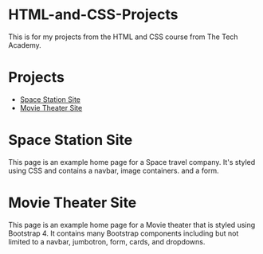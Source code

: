 # HTML-and-CSS-Projects
This is for my projects from the HTML and CSS course from The Tech Academy.
# Projects
* [Space Station Site](https://github.com/YshuaStokes/HTML-and-CSS-Projects/tree/main/Basic_HTML_and_CSS/Space)
* [Movie Theater Site](https://github.com/YshuaStokes/HTML-and-CSS-Projects/tree/main/bootstrap4_project)
# Space Station Site
This page is an example home page for a Space travel company. It's styled using CSS and contains a navbar, image containers. and a form.
# Movie Theater Site
This page is an example home page for a Movie theater that is styled using Bootstrap 4. It contains many Bootstrap components including but not limited to a navbar, jumbotron, form, cards, and dropdowns.
